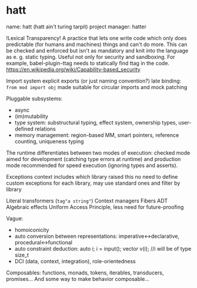 # hatt

name: hatt (hatt ain't turing tarpit)
project manager: hatter

!Lexical Transparency!
A practice that lets one write code which only does predictable (for humans and machines) things and can't do more. This can be checked and enforced but isn't as mandatory and knit into the language as e. g. static typing.
Useful not only for security and sandboxing. For example, babel-plugin-ttag needs to statically find ttag in the code.
https://en.wikipedia.org/wiki/Capability-based_security

Import system
explicit exports (or just naming convention?)
late binding: `from mod import obj` made suitable for circular imports and mock patching

Pluggable subsystems:
- async
- (im)mutability
- type system: substructural typing, effect system, ownership types, user-defined relations
- memory management: region-based MM, smart pointers, reference counting, uniqueness typing

The runtime differentiates between two modes of execution: checked mode aimed for development (catching type errors at runtime) and production mode recommended for speed execution (ignoring types and asserts).

Exceptions
context includes which library raised this
no need to define custom exceptions for each library, may use standard ones and filter by library

Literal transformers (`tag"a string"`)
Context managers
Fibers
ADT
Algebraic effects
Uniform Access Principle, less need for future-proofing

Vague:
- homoiconicity
- auto conversion between representations: imperative<->declarative, procedural<->functional
- auto constraint deduction:
    auto i; i = input(); vector v(i); //i will be of type size_t
- DCI (data, context, integration), role-orientedness

Composables: functions, monads, tokens, iterables, transducers, promises...
And some way to make behavior composable...
